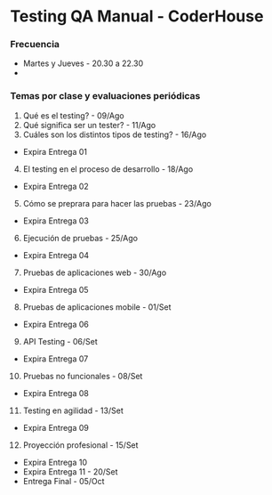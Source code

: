 # Testing QA Manual - CoderHouse 

### Frecuencia
- Martes y Jueves - 20.30 a 22.30
- 

### Temas por clase y evaluaciones periódicas
1. Qué es el testing? - 09/Ago
2. Qué significa ser un tester? - 11/Ago
3. Cuáles son los distintos tipos de testing? - 16/Ago
  - Expira Entrega 01
4. El testing en el proceso de desarrollo - 18/Ago
  - Expira Entrega 02
5. Cómo se preprara para hacer las pruebas - 23/Ago
  - Expira Entrega 03
6. Ejecución de pruebas - 25/Ago
  - Expira Entrega 04
7. Pruebas de aplicaciones web - 30/Ago
  - Expira Entrega 05
8. Pruebas de aplicaciones mobile - 01/Set
  - Expira Entrega 06
9. API Testing - 06/Set
  - Expira Entrega 07
10. Pruebas no funcionales - 08/Set
  - Expira Entrega 08
11. Testing en agilidad - 13/Set
  - Expira Entrega 09
12. Proyección profesional - 15/Set
  - Expira Entrega 10
- Expira Entrega 11 - 20/Set
- Entrega Final - 05/Oct


